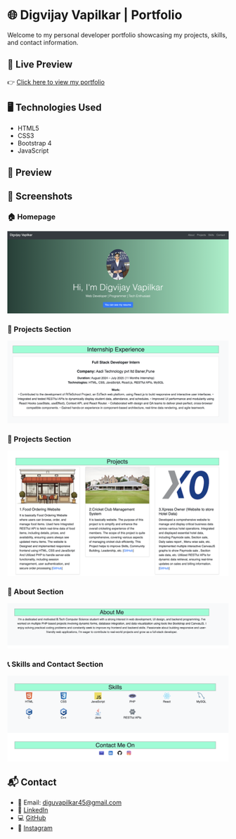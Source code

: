 # 🌐 Digvijay Vapilkar | Portfolio

Welcome to my personal developer portfolio showcasing my projects, skills, and contact information.

## 🔗 Live Preview

👉 [Click here to view my portfolio](https://digu45.github.io/My_Portfolio/)

## 🖥️ Technologies Used

- HTML5
- CSS3
- Bootstrap 4
- JavaScript

## 📸 Preview

## 📸 Screenshots

### 🏠 Homepage
![Homepage](images/Homepage.png)

### 📂 Projects Section
![Projects](images/internship.png)

### 📂 Projects Section
![Projects](images/projects.png)

### 📂 About Section
![Projects](images/about.png)

### 📞 Skills and Contact Section
![Contact](images/skils.png)


## 📬 Contact

- 📧 Email: diguvapilkar45@gmail.com  
- 🔗 [LinkedIn](https://www.linkedin.com/in/digvijay-vapilkar-651486294/)  
- 💻 [GitHub](https://github.com/Digu45)  
- 📸 [Instagram](https://www.instagram.com/dig_vapilkar_45/)


